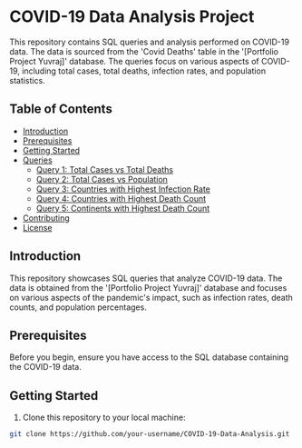 # COVID-19 Data Analysis Project

This repository contains SQL queries and analysis performed on COVID-19 data. The data is sourced from the 'Covid Deaths' table in the '[Portfolio Project Yuvraj]' database. The queries focus on various aspects of COVID-19, including total cases, total deaths, infection rates, and population statistics.

## Table of Contents

- [Introduction](#introduction)
- [Prerequisites](#prerequisites)
- [Getting Started](#getting-started)
- [Queries](#queries)
  - [Query 1: Total Cases vs Total Deaths](#query-1-total-cases-vs-total-deaths)
  - [Query 2: Total Cases vs Population](#query-2-total-cases-vs-population)
  - [Query 3: Countries with Highest Infection Rate](#query-3-countries-with-highest-infection-rate-compared-to-population)
  - [Query 4: Countries with Highest Death Count](#query-4-countries-with-highest-death-count-per-population)
  - [Query 5: Continents with Highest Death Count](#query-5-showing-continents-with-the-highest-death-count-per-population)
- [Contributing](#contributing)
- [License](#license)

## Introduction

This repository showcases SQL queries that analyze COVID-19 data. The data is obtained from the '[Portfolio Project Yuvraj]' database and focuses on various aspects of the pandemic's impact, such as infection rates, death counts, and population percentages.

## Prerequisites

Before you begin, ensure you have access to the SQL database containing the COVID-19 data.

## Getting Started

1. Clone this repository to your local machine:

```bash
git clone https://github.com/your-username/COVID-19-Data-Analysis.git
